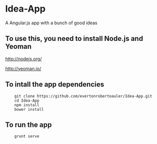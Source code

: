 Idea-App
========

A Angular.js app with a bunch of good ideas

## To use this, you need to install Node.js and Yeoman

http://nodejs.org/

http://yeoman.io/

## To intall the app dependencies

        git clone https://github.com/evertonrobertoauler/Idea-App.git
        cd Idea-App
        npm install
        bower install
        
## To run the app

        grunt serve
